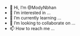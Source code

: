 - 👋 Hi, I’m @ModyNbhan
- 👀 I’m interested in ...
- 🌱 I’m currently learning ...
- 💞️ I’m looking to collaborate on ...
- 📫 How to reach me ...

<!---
ModyNbhan/ModyNbhan is a ✨ special ✨ repository because its `README.md` (this file) appears on your GitHub profile.
You can click the Preview link to take a look at your changes.
--->
